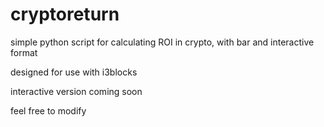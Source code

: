 # cryptoreturn
simple python script for calculating ROI in crypto, with bar and interactive format

designed for use with i3blocks

interactive version coming soon

feel free to modify
